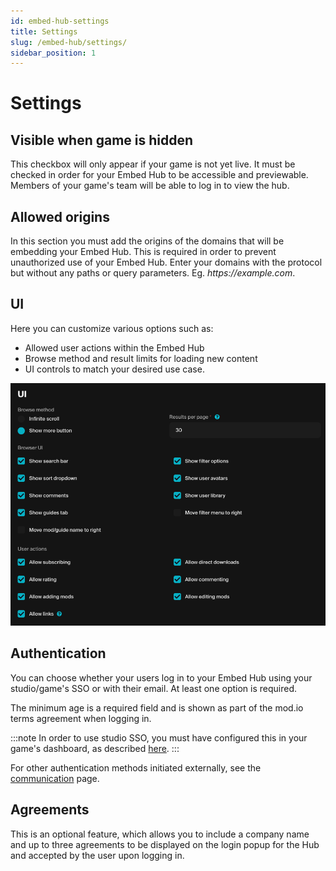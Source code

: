 ```yaml
---
id: embed-hub-settings
title: Settings
slug: /embed-hub/settings/
sidebar_position: 1
---
```


# Settings

## Visible when game is hidden

This checkbox will only appear if your game is not yet live. It must be checked in order for your Embed Hub to be accessible and previewable. Members of your game's team will be able to log in to view the hub.

## Allowed origins

In this section you must add the origins of the domains that will be embedding your Embed Hub. This is required in order to prevent unauthorized use of your Embed Hub. Enter your domains with the protocol but without any paths or query parameters. Eg. _https://<span>example</span>.com_.

## UI

Here you can customize various options such as:
* Allowed user actions within the Embed Hub
* Browse method and result limits for loading new content
* UI controls to match your desired use case.

![Embed Hub settings options](./images/embed_hub_options.png)

## Authentication

You can choose whether your users log in to your Embed Hub using your studio/game's SSO or with their email. At least one option is required.

The minimum age is a required field and is shown as part of the mod.io terms agreement when logging in.

:::note
In order to use studio SSO, you must have configured this in your game's dashboard, as described [here](/authentication/website/).
:::

For other authentication methods initiated externally, see the [communication](../communication/) page.

## Agreements

This is an optional feature, which allows you to include a company name and up to three agreements to be displayed on the login popup for the Hub and accepted by the user upon logging in.
